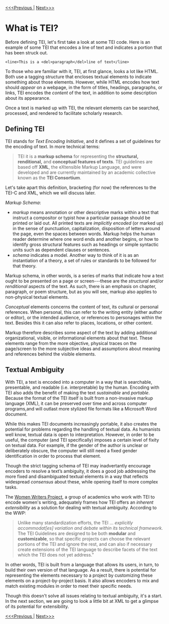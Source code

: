 [<<<Previous  ](README.md) | [Next>>>](what_is_xml.md)

# What is TEI?

Before defining TEI, let's first take a look at some TEI code. Here is an example of some TEI that encodes a line of text and indicates a portion that has been struck out.

    <line>This is a <del>paragraph</del>line of text</line>

To those who are familiar with it, TEI, at first glance, looks a lot like HTML. Both use a tagging structure that encloses textual elements to indicate something about those elements. However, while HTML encodes how text should *appear* on a webpage, in the form of titles, headings, paragraphs, or links, TEI encodes the *content* of the text, in addition to some description about its appearance. 

Once a text is marked up with TEI, the relevant elements can be searched, processed, and rendered to facilitate scholarly research. 

## Defining TEI

TEI stands for *Text Encoding Initiative*, and it defines a set of guidelines for the encoding of text. In more technical terms:

> TEI it is a **markup schema** for representing the **structural, renditional,** and **conceptual features of texts**. TEI guidelines are based off **XML**, the eXtensible Markup Language, and were developed and are currently maintained by an academic collective known as the **TEI Consortium**.

Let's take apart this definition, bracketing (for now) the references to the TEI-C and XML, which we will discuss later. 

*Markup Schema*:
- *markup* means annotation or other descriptive marks within a text that instruct a compositor or typist how a particular passage should be printed or laid out. All printed texts are *implicitly encoded* (or marked up) in the sense of punctuation, capitalization, disposition of letters around the page, even the spaces between words. Markup helps the human reader determine where one word ends and another begins, or how to identify gross structural features such as headings or simple syntactic units such as dependent clauses or sentences.
- *schema* indicates a model. Another way to think of it is as an instantiation of a theory, a set of rules or standards to be followed for that theory.

Markup schema, in other words, is a series of marks that indicate how a text ought to be presented on a page or screen---these are the *structural* and/or *renditional* aspects of the text. As such, there is an emphasis on chapter, paragraph, or poem structure, but as you will see, markup also applies to non-physical textual elements.

*Conceptual* elements concerns the content of text, its cultural or personal references. When personal, this can refer to the writing entity (either author or editor), or the intended audience, or references to personages within the text. Besides this it can also refer to places, locations, or other content. 

Markup therefore describes some aspect of the text by adding additional organizational, visible, or informational elements about that text. These elements range from the more objective, physical traces on the page/screen to the more subjective ideas and assumptions about meaning and references behind the visible elements. 

## Textual Ambiguity 

With TEI, a text is encoded into a computer in a way that is searchable, presentable, and readable (i.e. interpretable) by the human. Encoding with TEI also adds the benefit of making the text *sustainable* and *portable*. Because the format of the TEI itself is built from a non-invasive markup language (XML), it can be preserved over time and across computer programs,and will outlast more stylized file formats like a Microsoft Word document. 

While this makes TEI documents increasingly portable, it also creates the potential for problems regarding the handling of textual data. As humanists well know, textual data is open to interpretation. However, in order to be useful, the computer (and TEI specifically) imposes a certain level of fixity on textual data. For example, if the gender of the author is unclear or deliberately obscure, the computer will still need a fixed gender identification in order to process that element.

Though the strict tagging schema of TEI may inadvertantly encourage encoders to resolve a text’s ambiguity, it does a good job addressing the more fixed and disambiguated textual elements in a way that reflects widespread *consensus* about these, while opening itself to more complex tasks. 

The [Women Writers Project](https://www.wwp.northeastern.edu/), a group of academics who work with TEI to encode women's writing, adequately frames how TEI offers an *inherent extensibility* as a solution for dealing with textual ambiguity. According to the WWP:

>Unlike many standardization efforts, the TEI ... *explicitly accommodat[es] variation and debate within its technical framework.* The TEI Guidelines are designed to be both **modular** and **customizable**, so that specific projects can choose the relevant portions of the TEI and ignore the rest, and can also if necessary create extensions of the TEI language to describe facets of the text which the TEI does not yet address.”

In other words, TEI is built from a language that allows its users, in turn, to build their own version of that language. As a result, there is potential for representing the elements necessary to a project by customizing these elements on a project-by-project basis. It also allows encoders to mix and match existing modules in order to meet their specific needs. 

Though this doesn't solve all issues relating to textual ambiguity, it's a start. In the next section, we are going to look a little bit at XML to get a glimpse of its potential for extensibility. 

[<<<Previous  ](README.md)| [Next>>>](what_is_xml.md)

